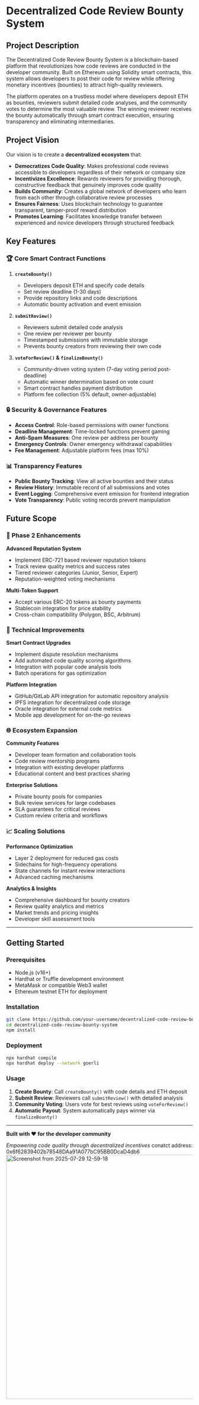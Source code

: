 # Decentralized Code Review Bounty System

## Project Description

The Decentralized Code Review Bounty System is a blockchain-based platform that revolutionizes how code reviews are conducted in the developer community. Built on Ethereum using Solidity smart contracts, this system allows developers to post their code for review while offering monetary incentives (bounties) to attract high-quality reviewers.

The platform operates on a trustless model where developers deposit ETH as bounties, reviewers submit detailed code analyses, and the community votes to determine the most valuable review. The winning reviewer receives the bounty automatically through smart contract execution, ensuring transparency and eliminating intermediaries.

## Project Vision

Our vision is to create a **decentralized ecosystem** that:

- **Democratizes Code Quality**: Makes professional code reviews accessible to developers regardless of their network or company size
- **Incentivizes Excellence**: Rewards reviewers for providing thorough, constructive feedback that genuinely improves code quality
- **Builds Community**: Creates a global network of developers who learn from each other through collaborative review processes
- **Ensures Fairness**: Uses blockchain technology to guarantee transparent, tamper-proof reward distribution
- **Promotes Learning**: Facilitates knowledge transfer between experienced and novice developers through structured feedback

## Key Features

### 🏆 **Core Smart Contract Functions**

1. **`createBounty()`**
   - Developers deposit ETH and specify code details
   - Set review deadline (1-30 days)
   - Provide repository links and code descriptions
   - Automatic bounty activation and event emission

2. **`submitReview()`**
   - Reviewers submit detailed code analysis
   - One review per reviewer per bounty
   - Timestamped submissions with immutable storage
   - Prevents bounty creators from reviewing their own code

3. **`voteForReview()` & `finalizeBounty()`**
   - Community-driven voting system (7-day voting period post-deadline)
   - Automatic winner determination based on vote count
   - Smart contract handles payment distribution
   - Platform fee collection (5% default, owner-adjustable)

### 🔒 **Security & Governance Features**

- **Access Control**: Role-based permissions with owner functions
- **Deadline Management**: Time-locked functions prevent gaming
- **Anti-Spam Measures**: One review per address per bounty
- **Emergency Controls**: Owner emergency withdrawal capabilities
- **Fee Management**: Adjustable platform fees (max 10%)

### 📊 **Transparency Features**

- **Public Bounty Tracking**: View all active bounties and their status
- **Review History**: Immutable record of all submissions and votes
- **Event Logging**: Comprehensive event emission for frontend integration
- **Vote Transparency**: Public voting records prevent manipulation

## Future Scope

### 🚀 **Phase 2 Enhancements**

**Advanced Reputation System**
- Implement ERC-721 based reviewer reputation tokens
- Track review quality metrics and success rates
- Tiered reviewer categories (Junior, Senior, Expert)
- Reputation-weighted voting mechanisms

**Multi-Token Support**
- Accept various ERC-20 tokens as bounty payments
- Stablecoin integration for price stability
- Cross-chain compatibility (Polygon, BSC, Arbitrum)

### 🔧 **Technical Improvements**

**Smart Contract Upgrades**
- Implement dispute resolution mechanisms
- Add automated code quality scoring algorithms
- Integration with popular code analysis tools
- Batch operations for gas optimization

**Platform Integration**
- GitHub/GitLab API integration for automatic repository analysis
- IPFS integration for decentralized code storage
- Oracle integration for external code metrics
- Mobile app development for on-the-go reviews

### 🌐 **Ecosystem Expansion**

**Community Features**
- Developer team formation and collaboration tools
- Code review mentorship programs
- Integration with existing developer platforms
- Educational content and best practices sharing

**Enterprise Solutions**
- Private bounty pools for companies
- Bulk review services for large codebases
- SLA guarantees for critical reviews
- Custom review criteria and workflows

### 📈 **Scaling Solutions**

**Performance Optimization**
- Layer 2 deployment for reduced gas costs
- Sidechains for high-frequency operations
- State channels for instant review interactions
- Advanced caching mechanisms

**Analytics & Insights**
- Comprehensive dashboard for bounty creators
- Review quality analytics and metrics
- Market trends and pricing insights
- Developer skill assessment tools

---

## Getting Started

### Prerequisites
- Node.js (v16+)
- Hardhat or Truffle development environment
- MetaMask or compatible Web3 wallet
- Ethereum testnet ETH for deployment

### Installation
```bash
git clone https://github.com/your-username/decentralized-code-review-bounty-system
cd decentralized-code-review-bounty-system
npm install
```

### Deployment
```bash
npx hardhat compile
npx hardhat deploy --network goerli
```

### Usage
1. **Create Bounty**: Call `createBounty()` with code details and ETH deposit
2. **Submit Review**: Reviewers call `submitReview()` with detailed analysis
3. **Community Voting**: Users vote for best reviews using `voteForReview()`
4. **Automatic Payout**: System automatically pays winner via `finalizeBounty()`

---

**Built with ❤️ for the developer community**

*Empowering code quality through decentralized incentives*
conatct address: 0x6f62839402b78548DAa91A077bC95BB0DcaD4db6
<img width="1585" height="659" alt="Screenshot from 2025-07-29 12-59-18" src="https://github.com/user-attachments/assets/e4e31cd3-fc48-4426-80e5-12d3e94fc078" />

